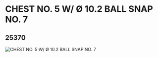 # CHEST NO. 5 W/ Ø 10.2 BALL SNAP NO. 7
## 25370
![CHEST NO. 5 W/ Ø 10.2 BALL SNAP NO. 7](https://lc-www-live-s.legocdn.com/media/bricks/5/2/6139240.jpg)